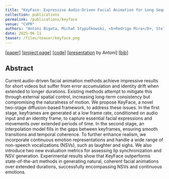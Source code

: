 ```yaml
---
title: "KeyFace: Expressive Audio-Driven Facial Animation for Long Sequences via KeyFrame Interpolation"
collection: publications
permalink: /publications/keyface
venue: "CVPR"
authors: "Antoni Bigata, Michał Stypułkowski, <b>Rodrigo Mira</b>, Stella Bounareli, Konstantinos Vougioukas, Zoe Landgraf, Nikita Drobyshev, Maciej Zieba, Stavros Petridis, Maja Pantic"
date: 2025-06-11
teaser: /files/teaser/keyface.png
---
```


[[paper](https://arxiv.org/abs/2503.01715)] [[project page](https://antonibigata.github.io/KeyFace/)] [[code](https://github.com/antonibigata/keyface_cvpr)] [[presentation](https://youtu.be/6ayaG_XniiQ) by Antoni] [[bib](/files/bib/keyface.bib)]

## Abstract
Current audio-driven facial animation methods achieve impressive results for short videos but suffer from error accumulation and identity drift when extended to longer durations. Existing methods attempt to mitigate this through external spatial control, increasing long-term consistency but compromising the naturalness of motion. We propose KeyFace, a novel two-stage diffusion-based framework, to address these issues. In the first stage, keyframes are generated at a low frame rate, conditioned on audio input and an identity frame, to capture essential facial expressions and movements over extended periods of time. In the second stage, an interpolation model fills in the gaps between keyframes, ensuring smooth transitions and temporal coherence. To further enhance realism, we incorporate continuous emotion representations and handle a wide range of non-speech vocalizations (NSVs), such as laughter and sighs. We also introduce two new evaluation metrics for assessing lip synchronization and NSV generation. Experimental results show that KeyFace outperforms state-of-the-art methods in generating natural, coherent facial animations over extended durations, successfully encompassing NSVs and continuous emotions.